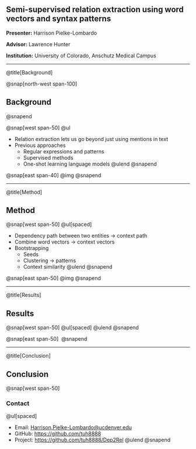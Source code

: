 ## Semi-supervised relation extraction using word vectors and syntax patterns

**Presenter:** Harrison Pielke-Lombardo

**Advisor:** Lawrence Hunter

**Institution:** University of Colorado, Anschutz Medical Campus

---
@title[Background]

@snap[north-west span-100]
## Background
@snapend

@snap[west span-50]
@ul[](false)
- Relation extraction lets us go beyond just using mentions in text
- Previous approaches
  - Regular expressions and patterns
  - Supervised methods
  - One-shot learning language models
@ulend
@snapend

@snap[east span-40]
@img[](resources/dep_example.gif)
@snapend

---
@title[Method]
## Method

@snap[west span-50]
@ul[spaced]
- Dependency path between two entities -> context path
- Combine word vectors -> context vectors
- Bootstrapping
  - Seeds
  - Clustering -> patterns
  - Context similarity
@ulend
@snapend

@snap[east span-50]
@img[](resources/algorithm.svg)
@snapend

---
@title[Results]
## Results

@snap[west span-50]
@ul[spaced]
@ulend
@snapend

@snap[east span-50]
![]()
@snapend

---
@title[Conclusion]
## Conclusion

@snap[west span-50]
### Contact
@ul[spaced]
- Email: Harrison.Pielke-Lombardo@ucdenver.edu
- GitHub: https://github.com/tuh8888
- Project: https://github.com/tuh8888/Dep2Rel
@ulend
@snapend